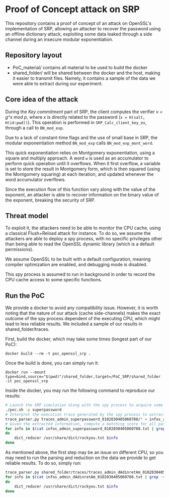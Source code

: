 # Proof of Concept attack on SRP

This repository contains a proof of concept of an attack on OpenSSL's implementation of SRP, allowing an attacker to recover the password using an offline dictionary attack, exploiting some data leaked through a side channel during an insecure modular exponentiation.

## Repository layout

* PoC_material/ contains all material to be used to build the docker
* shared_folder/ will be shared between the docker and the host, making it easier to transmit files. Namely, it contains a sample of the data we were able to extract during our experiment.

## Core idea of the attack

During the *Key commitment* part of SRP, the client computes the verifier *v = g^x mod p*, where *x* is directly related to the password (`x = H(salt, H(id:pwd))`). This operation is performed in `SRP_Calc_client_key_ex`, through a call to `BN_mod_exp`.

Due to a lack of constant-time flags and the use of small base in SRP, the modular exponentiation method `BN_mod_exp` calls `BN_mod_exp_mont_word`.

This quick exponentiation relies on Montgomery exponentiation, using a square and multiply approach. A word `w` is used as an accumulator to perform quick operation until it overflows. 
When it first overflow, a variable is set to store the result in Montgomery form, which is then squared (using the Montgomery squaring) at each iteration, and updated whenever the word accumulator overflows.

Since the execution flow of this function vary along with the value of the exponent, an attacker is able to recover information on the binary value of the exponent, breaking the security of SRP.

## Threat model

To exploit it, the attackers need to be able to monitor the CPU cache, using a classical Flush+Reload attack for instance. To do so, we assume the attackers are able to deploy a spy process, with no specific privileges other than being able to read the OpenSSL dynamic library (which is a default permissions).

We assume OpenSSL to be built with a default configuration, meaning compiler optimization are enabled, and debugging mode is disabled.

This spy process is assumed to run in background in order to record the CPU cache access to some specific functions.

## Run the PoC

We provide a docker to avoid any compatibility issue. However, it is worth noting that the nature of our attack (cache side-channels) makes the exact outcome of the spy process dependent of the executing CPU, which might lead to less reliable results. We included a sample of our results in shared_folder/traces. 

First, build the docker, which may take some times (longest part of our PoC):
```
docker build --rm -t poc_openssl_srp .
```
Once the build is done, you can simply run it:
```
docker run --mount type=bind,source="$(pwd)"/shared_folder,target=/PoC_SRP/shared_folder -it poc_openssl_srp
```

Inside the docker, you may run the following command to reproduce our results:
```bash
# Launch the SRP simulation along with the spy process to acquire some traces
./poc.sh -p superpassword
# Interpret the execution trace generated by the spy process to extract information
trace_parser.py traces_admin_superpassword_0102030405060708/* > infos_admin_superpassword_0102030405060708.txt
# Given the extracted information, compute a matching score for all passwords in the dictionary. The lower the score, the higher the chance we found the correct password
for info in $(cat infos_admin_superpassword_0102030405060708.txt | grep -v "Error");
do
    dict_reducer /usr/share/dict/rockyou.txt $info
done
```

As mentioned above, the first step may be an issue on different CPU, so you may need to run the parsing and reduction on the data we provide to get reliable results.
To do so, simply run:
```bash
trace_parser.py shared_folder/traces/traces_admin_dAdinretAm_0102030405060708/* > infos_admin_dAdinretAm_0102030405060708.txt
for info in $(cat infos_admin_dAdinretAm_0102030405060708.txt | grep -v "Error");
do
    dict_reducer /usr/share/dict/rockyou.txt $info
done
```
